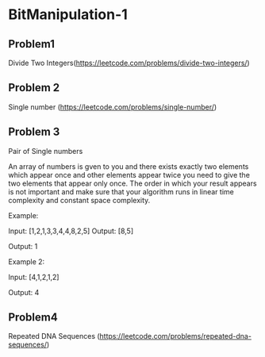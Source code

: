# BitManipulation-1

## Problem1 

Divide Two Integers(https://leetcode.com/problems/divide-two-integers/)



## Problem 2
Single number (https://leetcode.com/problems/single-number/)



## Problem 3 
Pair of  Single numbers

 An array of numbers is gven to you and there exists exactly two elements which appear once and other elements appear twice you need to give the two elements that appear only once. The order in which your result appears is not important and make sure that your algorithm runs in linear time complexity and constant space complexity.

Example:

Input:  [1,2,1,3,3,4,4,8,2,5]
Output: [8,5]

Output: 1

Example 2:

Input: [4,1,2,1,2]

Output: 4

## Problem4
Repeated DNA Sequences (https://leetcode.com/problems/repeated-dna-sequences/)



